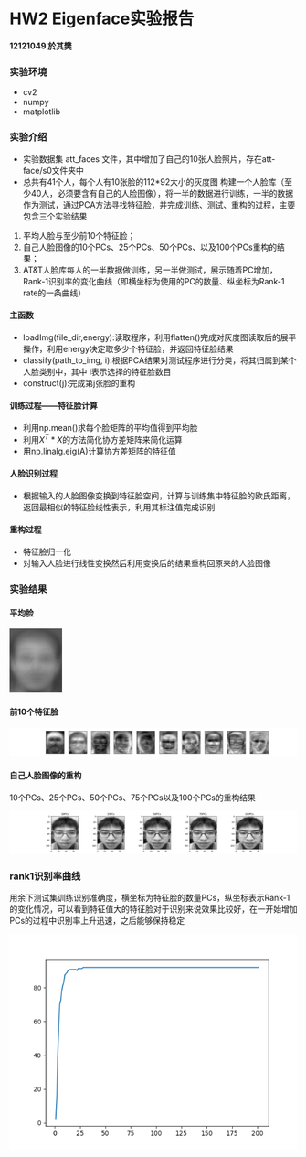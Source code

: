 # HW2 Eigenface实验报告
**12121049 於其樊**
### 实验环境
- cv2
- numpy
- matplotlib

### 实验介绍
- 实验数据集 att_faces 文件，其中增加了自己的10张人脸照片，存在att-face/s0文件夹中
- 总共有41个人，每个人有10张脸的112*92大小的灰度图
构建一个人脸库（至少40人，必须要含有自己的人脸图像），将一半的数据进行训练，一半的数据作为测试，通过PCA方法寻找特征脸，并完成训练、测试、重构的过程，主要包含三个实验结果
1. 平均人脸与至少前10个特征脸；
2. 自己人脸图像的10个PCs、25个PCs、50个PCs、以及100个PCs重构的结果；
3. AT&T人脸库每人的一半数据做训练，另一半做测试，展示随着PC增加，Rank-1识别率的变化曲线（即横坐标为使用的PC的数量、纵坐标为Rank-1 rate的一条曲线）


####   主函数

- loadImg(file_dir,energy):读取程序，利用flatten()完成对灰度图读取后的展平操作，利用energy决定取多少个特征脸，并返回特征脸结果
- classify(path_to_img, i):根据PCA结果对测试程序进行分类，将其归属到某个人脸类别中，其中
i表示选择的特征脸数目
- construct(j):完成第j张脸的重构

####   训练过程——特征脸计算
- 利用np.mean()求每个脸矩阵的平均值得到平均脸
- 利用$X^T*X$的方法简化协方差矩阵来简化运算
- 用np.linalg.eig(A)计算协方差矩阵的特征值

####   人脸识别过程

- 根据输入的人脸图像变换到特征脸空间，计算与训练集中特征脸的欧氏距离，返回最相似的特征脸线性表示，利用其标注值完成识别

####   重构过程

- 特征脸归一化
- 对输入人脸进行线性变换然后利用变换后的结果重构回原来的人脸图像

### 实验结果

#### 平均脸 

![avg_face](avg_face.bmp)
#### 前10个特征脸

![eigenface](eigenface.png)

#### 自己人脸图像的重构
10个PCs、25个PCs、50个PCs、75个PCs以及100个PCs的重构结果

![face_reconstruct](face_reconstruct.png)

### rank1识别率曲线

用余下测试集训练识别准确度，横坐标为特征脸的数量PCs，纵坐标表示Rank-1的变化情况，可以看到特征值大的特征脸对于识别来说效果比较好，在一开始增加PCs的过程中识别率上升迅速，之后能够保持稳定


![plt](PCs-total_correct.png)
